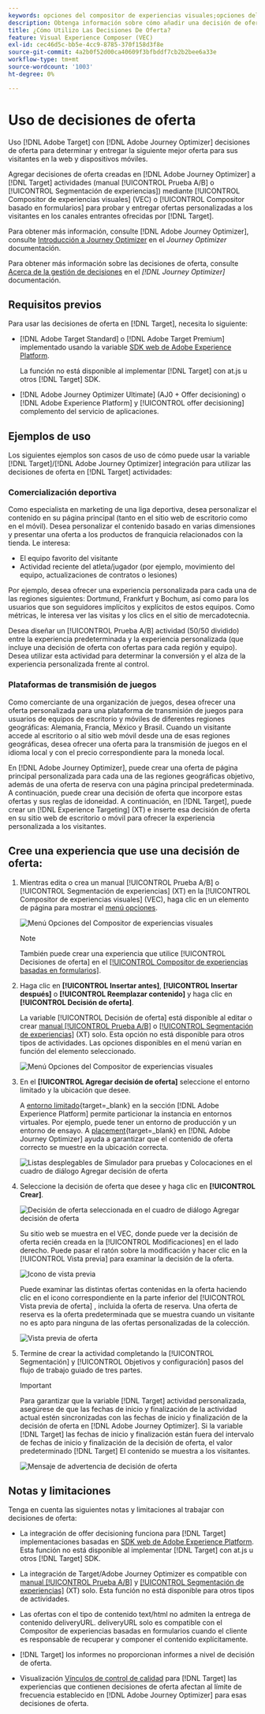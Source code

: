 ```yaml
---
keywords: opciones del compositor de experiencias visuales;opciones del compositor de experiencias;opciones de experiencia;decisión de ofertas;offer decisioning;ajo;optimización de recorrido
description: Obtenga información sobre cómo añadir una decisión de oferta creada en [!DNL Adobe Journey Optimizer] a una actividad .
title: ¿Cómo Utilizo Las Decisiones De Oferta?
feature: Visual Experience Composer (VEC)
exl-id: cec46d5c-bb5e-4cc9-8785-370f158d3f8e
source-git-commit: 4a2b0f52d00ca40609f3bfbddf7cb2b2bee6a33e
workflow-type: tm+mt
source-wordcount: '1003'
ht-degree: 0%

---
```


# Uso de decisiones de oferta

Uso [!DNL Adobe Target] con [!DNL Adobe Journey Optimizer] decisiones de oferta para determinar y entregar la siguiente mejor oferta para sus visitantes en la web y dispositivos móviles.

Agregar decisiones de oferta creadas en [!DNL Adobe Journey Optimizer] a [!DNL Target] actividades (manual [!UICONTROL Prueba A/B] o [!UICONTROL Segmentación de experiencias]) mediante [!UICONTROL Compositor de experiencias visuales] (VEC) o [!UICONTROL Compositor basado en formularios] para probar y entregar ofertas personalizadas a los visitantes en los canales entrantes ofrecidas por [!DNL Target].

Para obtener más información, consulte [!DNL Adobe Journey Optimizer], consulte [Introducción a Journey Optimizer](https://experienceleague.adobe.com/docs/journey-optimizer/using/get-started/get-started.html) en el *Journey Optimizer* documentación.

Para obtener más información sobre las decisiones de oferta, consulte [Acerca de la gestión de decisiones](https://experienceleague.adobe.com/docs/journey-optimizer/using/offer-decisioniong/get-started/starting-offer-decisioning.html) en el *[!DNL Journey Optimizer]* documentación.

## Requisitos previos  

Para usar las decisiones de oferta en [!DNL Target], necesita lo siguiente:

* [!DNL Adobe Target Standard] o [!DNL Adobe Target Premium] implementado usando la variable [SDK web de Adobe Experience Platform](/help/main/c-implementing-target/c-implementing-target-for-client-side-web/aep-web-sdk.md).

   La función no está disponible al implementar [!DNL Target] con at.js u otros [!DNL Target] SDK.

* [!DNL Adobe Journey Optimizer Ultimate] (AJ0 + Offer decisioning) o [!DNL Adobe Experience Platform] y [!UICONTROL offer decisioning] complemento del servicio de aplicaciones.

## Ejemplos de uso

Los siguientes ejemplos son casos de uso de cómo puede usar la variable [!DNL Target]/[!DNL Adobe Journey Optimizer] integración para utilizar las decisiones de oferta en [!DNL Target] actividades:

### Comercialización deportiva

Como especialista en marketing de una liga deportiva, desea personalizar el contenido en su página principal (tanto en el sitio web de escritorio como en el móvil). Desea personalizar el contenido basado en varias dimensiones y presentar una oferta a los productos de franquicia relacionados con la tienda. Le interesa:

* El equipo favorito del visitante
* Actividad reciente del atleta/jugador (por ejemplo, movimiento del equipo, actualizaciones de contratos o lesiones)

Por ejemplo, desea ofrecer una experiencia personalizada para cada una de las regiones siguientes: Dortmund, Frankfurt y Bochum, así como para los usuarios que son seguidores implícitos y explícitos de estos equipos. Como métricas, le interesa ver las visitas y los clics en el sitio de mercadotecnia.

Desea diseñar un [!UICONTROL Prueba A/B] actividad (50/50 dividido) entre la experiencia predeterminada y la experiencia personalizada (que incluye una decisión de oferta con ofertas para cada región y equipo). Desea utilizar esta actividad para determinar la conversión y el alza de la experiencia personalizada frente al control.

### Plataformas de transmisión de juegos

Como comerciante de una organización de juegos, desea ofrecer una oferta personalizada para una plataforma de transmisión de juegos para usuarios de equipos de escritorio y móviles de diferentes regiones geográficas: Alemania, Francia, México y Brasil. Cuando un visitante accede al escritorio o al sitio web móvil desde una de esas regiones geográficas, desea ofrecer una oferta para la transmisión de juegos en el idioma local y con el precio correspondiente para la moneda local.

En [!DNL Adobe Journey Optimizer], puede crear una oferta de página principal personalizada para cada una de las regiones geográficas objetivo, además de una oferta de reserva con una página principal predeterminada. A continuación, puede crear una decisión de oferta que incorpore estas ofertas y sus reglas de idoneidad. A continuación, en [!DNL Target], puede crear un [!DNL Experience Targeting] (XT) e inserte esa decisión de oferta en su sitio web de escritorio o móvil para ofrecer la experiencia personalizada a los visitantes.

## Cree una experiencia que use una decisión de oferta:

1. Mientras edita o crea un manual [!UICONTROL Prueba A/B] o [!UICONTROL Segmentación de experiencias] (XT) en la [!UICONTROL Compositor de experiencias visuales] (VEC), haga clic en un elemento de página para mostrar el [menú opciones](/help/main/c-experiences/c-visual-experience-composer/viztarget-options.md).

   ![Menú Opciones del Compositor de experiencias visuales](assets/options-menu1.png)

   >[!NOTE]
   >
   >También puede crear una experiencia que utilice [!UICONTROL Decisiones de oferta] en el [[!UICONTROL Compositor de experiencias basadas en formularios]](/help/main/c-experiences/form-experience-composer.md).

1. Haga clic en **[!UICONTROL Insertar antes]**, **[!UICONTROL Insertar después]** o **[!UICONTROL Reemplazar contenido]** y haga clic en **[!UICONTROL Decisión de oferta]**.

   La variable [!UICONTROL Decisión de oferta] está disponible al editar o crear [manual [!UICONTROL Prueba A/B]](/help/main/c-activities/t-test-ab/test-ab.md#types) o [[!UICONTROL Segmentación de experiencias]](/help/main/c-activities/t-experience-target/experience-target.md) (XT) solo. Esta opción no está disponible para otros tipos de actividades. Las opciones disponibles en el menú varían en función del elemento seleccionado.

   ![Menú Opciones del Compositor de experiencias visuales](assets/options-menu.png)

1. En el **[!UICONTROL Agregar decisión de oferta]** seleccione el entorno limitado y la ubicación que desee.

   A [entorno limitado](https://experienceleague.adobe.com/docs/experience-platform/sandbox/ui/overview.html){target=_blank} en la sección [!DNL Adobe Experience Platform] permite particionar la instancia en entornos virtuales. Por ejemplo, puede tener un entorno de producción y un entorno de ensayo. A [placement](https://experienceleague.adobe.com/docs/journey-optimizer/using/offer-decisioniong/create-components/creating-placements.html){target=_blank} en [!DNL Adobe Journey Optimizer] ayuda a garantizar que el contenido de oferta correcto se muestre en la ubicación correcta.

   ![Listas desplegables de Simulador para pruebas y Colocaciones en el cuadro de diálogo Agregar decisión de oferta](/help/main/c-integrating-target-with-mac/ajo/assets/sandbox-placement.png)

1. Seleccione la decisión de oferta que desee y haga clic en **[!UICONTROL Crear]**.

   ![Decisión de oferta seleccionada en el cuadro de diálogo Agregar decisión de oferta](assets/offer-decision.png)

   Su sitio web se muestra en el VEC, donde puede ver la decisión de oferta recién creada en la [!UICONTROL Modificaciones] en el lado derecho. Puede pasar el ratón sobre la modificación y hacer clic en la [!UICONTROL Vista previa] para examinar la decisión de la oferta.

   ![Icono de vista previa](assets/preview-icon.png)

   Puede examinar las distintas ofertas contenidas en la oferta haciendo clic en el icono correspondiente en la parte inferior del [!UICONTROL Vista previa de oferta] , incluida la oferta de reserva. Una oferta de reserva es la oferta predeterminada que se muestra cuando un visitante no es apto para ninguna de las ofertas personalizadas de la colección.

   ![Vista previa de oferta](assets/offer-preview.png)

1. Termine de crear la actividad completando la [!UICONTROL Segmentación] y [!UICONTROL Objetivos y configuración] pasos del flujo de trabajo guiado de tres partes.

   >[!IMPORTANT]
   >
   >Para garantizar que la variable [!DNL Target] actividad personalizada, asegúrese de que las fechas de inicio y finalización de la actividad actual estén sincronizadas con las fechas de inicio y finalización de la decisión de oferta en [!DNL Adobe Journey Optimizer]. Si la variable [!DNL Target] las fechas de inicio y finalización están fuera del intervalo de fechas de inicio y finalización de la decisión de oferta, el valor predeterminado [!DNL Target] El contenido se muestra a los visitantes.

   ![Mensaje de advertencia de decisión de oferta](/help/main/c-integrating-target-with-mac/ajo/assets/offer-decision-warning.png)

## Notas y limitaciones

Tenga en cuenta las siguientes notas y limitaciones al trabajar con decisiones de oferta:

* La integración de offer decisioning funciona para [!DNL Target] implementaciones basadas en [SDK web de Adobe Experience Platform](/help/main/c-implementing-target/c-implementing-target-for-client-side-web/aep-web-sdk.md). Esta función no está disponible al implementar [!DNL Target] con at.js u otros [!DNL Target] SDK.

* La integración de Target/Adobe Journey Optimizer es compatible con [manual [!UICONTROL Prueba A/B]](/help/main/c-activities/t-test-ab/test-ab.md#types) y [[!UICONTROL Segmentación de experiencias]](/help/main/c-activities/t-experience-target/experience-target.md) (XT) solo. Esta función no está disponible para otros tipos de actividades.

* Las ofertas con el tipo de contenido text/html no admiten la entrega de contenido deliveryURL. deliveryURL solo es compatible con el Compositor de experiencias basadas en formularios cuando el cliente es responsable de recuperar y componer el contenido explícitamente.

* [!DNL Target] los informes no proporcionan informes a nivel de decisión de oferta.

* Visualización [Vínculos de control de calidad](/help/main/c-activities/c-activity-qa/activity-qa.md) para [!DNL Target] las experiencias que contienen decisiones de oferta afectan al límite de frecuencia establecido en [!DNL Adobe Journey Optimizer] para esas decisiones de oferta.
